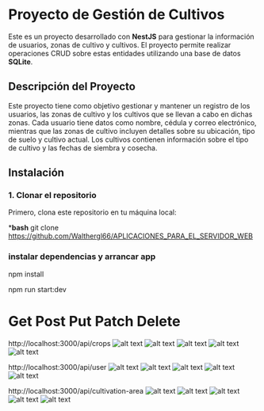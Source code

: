 
# Proyecto de Gestión de Cultivos 

Este es un proyecto desarrollado con **NestJS** para gestionar la información de usuarios, zonas de cultivo y cultivos. El proyecto permite realizar operaciones CRUD sobre estas entidades utilizando una base de datos **SQLite**. 

## Descripción del Proyecto

Este proyecto tiene como objetivo gestionar y mantener un registro de los usuarios, las zonas de cultivo y los cultivos que se llevan a cabo en dichas zonas. Cada usuario tiene datos como nombre, cédula y correo electrónico, mientras que las zonas de cultivo incluyen detalles sobre su ubicación, tipo de suelo y cultivo actual. Los cultivos contienen información sobre el tipo de cultivo y las fechas de siembra y cosecha.

## Instalación

### 1. Clonar el repositorio

Primero, clona este repositorio en tu máquina local:

***bash**
git clone https://github.com/Walthergl66/APLICACIONES_PARA_EL_SERVIDOR_WEB

### instalar dependencias y arrancar app
npm install

npm run start:dev


# Get Post Put Patch Delete
http://localhost:3000/api/crops
![alt text](./img/crop/DELETE.png)
![alt text](./img/crop/GET.png)
![alt text](./img/crop/GET[id].png)
![alt text](./img/crop/PATCH.png)
![alt text](./img/crop/POST.png)

http://localhost:3000/api/user
![alt text](./img/user/DELETE.png)
![alt text](./img/user/GET.png)
![alt text](./img/user/GET[id].png)
![alt text](./img/user/PATCH.png)
![alt text](./img/user/POST.png)

http://localhost:3000/api/cultivation-area
![alt text](./img/cultivationArea/DELETE.png)
![alt text](./img/cultivationArea/GET.png)
![alt text](./img/cultivationArea/GET[id].png)
![alt text](./img/cultivationArea/PACTH.png)
![alt text](./img/cultivationArea/POST.png)


